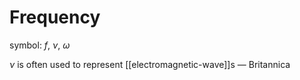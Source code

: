 # Frequency

symbol: $f$, $\nu$, $\omega$

$\nu$ is often used to represent [[electromagnetic-wave]]s &mdash; Britannica
